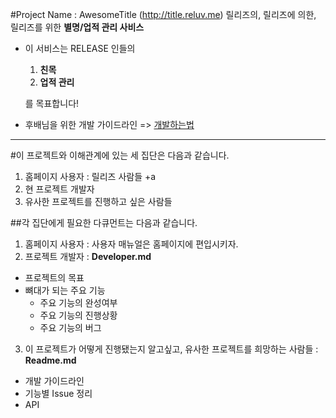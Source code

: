 #Project Name : AwesomeTitle (http://title.reluv.me)
릴리즈의, 릴리즈에 의한, 릴리즈를 위한 **별명/업적 관리 사비스**

- 이 서비스는 RELEASE 인들의
  1. **친목**
  2. **업적 관리**

  를 목표합니다!
- 후배님을 위한 개발 가이드라인 => [개발하는법](https://github.com/minhoryang/AwesomeTitle/blob/master/DEVELOPMENT.md)

-----
#이 프로젝트와 이해관계에 있는 세 집단은 다음과 같습니다.
1. 홈페이지 사용자 : 릴리즈 사람들 +a
2. 현 프로젝트 개발자
3. 유사한 프로젝트를 진행하고 싶은 사람들

##각 집단에게 필요한 다큐먼트는 다음과 같습니다.
1. 홈페이지 사용자 : 사용자 매뉴얼은 홈페이지에 편입시키자.
2. 프로젝트 개발자 : **Developer.md**
  - 프로젝트의 목표
  - 뼈대가 되는 주요 기능
    - 주요 기능의 완성여부
    - 주요 기능의 진행상황
    - 주요 기능의 버그
3. 이 프로젝트가 어떻게 진행됐는지 알고싶고, 유사한 프로젝트를 희망하는 사람들 : **Readme.md**
  - 개발 가이드라인
  - 기능별 Issue 정리
  - API
